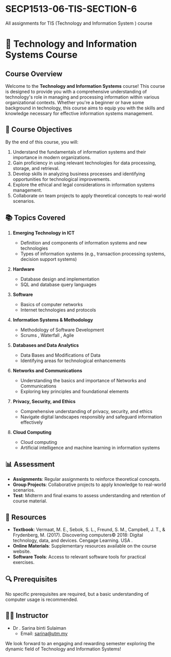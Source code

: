 # SECP1513-06-TIS-SECTION-6
All assignments for TIS (Technology and Information System ) course
# 🚀 Technology and Information Systems Course

## Course Overview

Welcome to the **Technology and Information Systems** course! This course is designed to provide you with a comprehensive understanding of technology's role in managing and processing information within various organizational contexts. Whether you're a beginner or have some background in technology, this course aims to equip you with the skills and knowledge necessary for effective information systems management.

## 🎯 Course Objectives

By the end of this course, you will:

1. Understand the fundamentals of information systems and their importance in modern organizations.
2. Gain proficiency in using relevant technologies for data processing, storage, and retrieval.
3. Develop skills in analyzing business processes and identifying opportunities for technological improvements.
4. Explore the ethical and legal considerations in information systems management.
5. Collaborate on team projects to apply theoretical concepts to real-world scenarios.

## 📚 Topics Covered

1. **Emerging Technology in ICT**
   - Definition and components of information systems and new technologies
   - Types of information systems (e.g., transaction processing systems, decision support systems)

2. **Hardware**
   - Database design and implementation
   - SQL and database query languages

3. **Software**
   - Basics of computer networks
   - Internet technologies and protocols

4. **Information Systems & Methodology**
   - Methodology of Software Development
   - Scrums , Waterfall , Agile
     

5. **Databases and Data Analytics**
   - Data Bases and Modifications of Data
   - Identifying areas for technological enhancements

6. **Networks and Communications**
   - Understanding the basics and importance of Networks and Communications 
   - Exploring key principles and foundational elements

7. **Privacy, Security, and Ethics**
   - Comprehensive understanding of privacy, security, and ethics
   - Navigate digital landscapes responsibly and safeguard information effectively

8. **Cloud Computing**
   - Cloud computing
   - Artificial intelligence and machine learning in information systems

## 📊 Assessment

- **Assignments**: Regular assignments to reinforce theoretical concepts.
- **Group Projects**: Collaborative projects to apply knowledge to real-world scenarios.
- **Test**: Midterm and final exams to assess understanding and retention of course material.

## 📖 Resources

- **Textbook**: Vermaat, M. E., Sebok, S. L., Freund, S. M., Campbell, J. T., & Frydenberg, M. (2017). Discovering computers© 2018: Digital technology, data, and devices. Cengage Learning. USA .
- **Online Materials**: Supplementary resources available on the course website.
- **Software Tools**: Access to relevant software tools for practical exercises.

## 🔍 Prerequisites

No specific prerequisites are required, but a basic understanding of computer usage is recommended.

## 👨‍🏫 Instructor

- Dr . Sarina binti Sulaiman
  - Email: sarina@utm.my
  

We look forward to an engaging and rewarding semester exploring the dynamic field of Technology and Information Systems!
